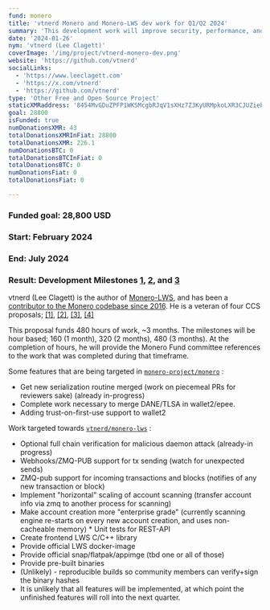```yaml
---
fund: monero
title: 'vtnerd Monero and Monero-LWS dev work for Q1/Q2 2024'
summary: 'This development work will improve security, performance, and usability with an end goal of helping to broaden the user base. '
date: '2024-01-26'
nym: 'vtnerd (Lee Clagett)'
coverImage: '/img/project/vtnerd-monero-dev.png'
website: 'https://github.com/vtnerd'
socialLinks:
  - 'https://www.leeclagett.com'
  - 'https://x.com/vtnerd'
  - 'https://github.com/vtnerd'
type: 'Other Free and Open Source Project'
staticXMRaddress: '8454MvGDuZPFP1WKSMcgbRJqV1sXHz7Z3KyURMpkoLXR3CJUZiebjymjQGc6YvTWqhFZEtJwELbcgFHZ9qGPwPsF7fWLWPT'
goal: 28800
isFunded: true
numDonationsXMR: 43
totalDonationsXMRInFiat: 28800
totalDonationsXMR: 226.1
numDonationsBTC: 0
totalDonationsBTCInFiat: 0
totalDonationsBTC: 0
numDonationsFiat: 0
totalDonationsFiat: 0

---
```


### Funded goal: 28,800 USD

### Start: February 2024
### End: July 2024
### Result:  Development Milestones [1](https://github.com/MAGICGrants/Monero-Fund/issues/27), [2](https://github.com/MAGICGrants/Monero-Fund/issues/29), and [3](https://github.com/MAGICGrants/Monero-Fund/issues/31)

vtnerd (Lee Clagett) is the author of [Monero-LWS](https://github.com/vtnerd/monero-lws), and has been a [contributor to the Monero codebase since 2016](https://github.com/monero-project/monero/pulls?page=7&q=is%3Apr+author%3Avtnerd+created%3A%3E2016-10-01). He is a veteran of four CCS proposals; [[1]](https://ccs.getmonero.org/proposals/vtnerd-tor-tx-broadcasting.html), [[2]](https://ccs.getmonero.org/proposals/vtnerd-2020-q4.html), [[3]](https://ccs.getmonero.org/proposals/vtnerd-2021-q1.html), [[4]](https://ccs.getmonero.org/proposals/vtnerd-2023-q3.html)

This proposal funds 480 hours of work, ~3 months. The milestones will be hour based; 160 (1 month), 320 (2 months), 480 (3 months). At the completion of hours, he will provide the Monero Fund committee references to the work that was completed during that timeframe.

Some features that are being targeted in [`monero-project/monero`](https://www.github.com/monero-project/monero) :

- Get new serialization routine merged (work on piecemeal PRs for reviewers sake) (already in-progress)
- Complete work necessary to merge DANE/TLSA in wallet2/epee.
- Adding trust-on-first-use support to wallet2

Work targeted towards [`vtnerd/monero-lws`](https://github.com/vtnerd/monero-lws) :

- Optional full chain verification for malicious daemon attack (already-in progress)
- Webhooks/ZMQ-PUB support for tx sending (watch for unexpected sends)
- ZMQ-pub support for incoming transactions and blocks (notifies of any new transaction or block)
- Implement "horizontal" scaling of account scanning (transfer account info via zmq to another process for scanning)
- Make account creation more "enterprise grade" (currently scanning engine re-starts on every new account creation, and uses non-cacheable memory) \* Unit tests for REST-API
- Create frontend LWS C/C++ library
- Provide official LWS docker-image
- Provide official snap/flatpak/appimge (tbd one or all of those)
- Provide pre-built binaries
- (Unlikely) - reproducible builds so community members can verify+sign the binary hashes
- It is unlikely that all features will be implemented, at which point the unfinished features will roll into the next quarter.
